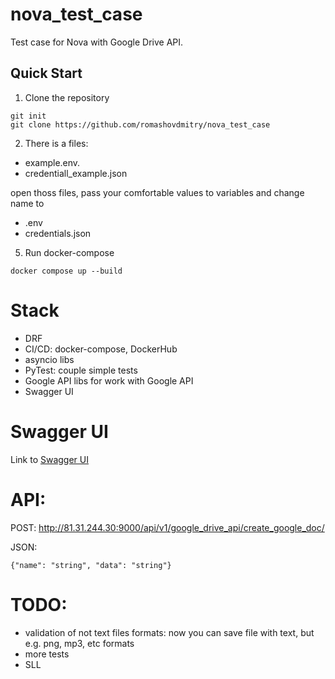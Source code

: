 # nova_test_case

Test case for Nova with Google Drive API.

## Quick Start

1. Clone the repository

```
git init
git clone https://github.com/romashovdmitry/nova_test_case
```

2. There is a files:

- example.env.
- credentiall_example.json

open thoss files, pass your comfortable values to variables and change name to 

- .env
- credentials.json

5. Run docker-compose 

```
docker compose up --build
```
# Stack

- DRF
- CI/CD: docker-compose, DockerHub
- asyncio libs
- PyTest: couple simple tests
- Google API libs for work with Google API
- Swagger UI

# Swagger UI

Link to [Swagger UI](http://81.31.244.30:9000/api/docs/)

# API:
POST: http://81.31.244.30:9000/api/v1/google_drive_api/create_google_doc/

JSON: 
```
{"name": "string", "data": "string"}
```

# TODO:

- validation of not text files formats: now you can save file with text, but e.g. png, mp3, etc formats
- more tests
- SLL
